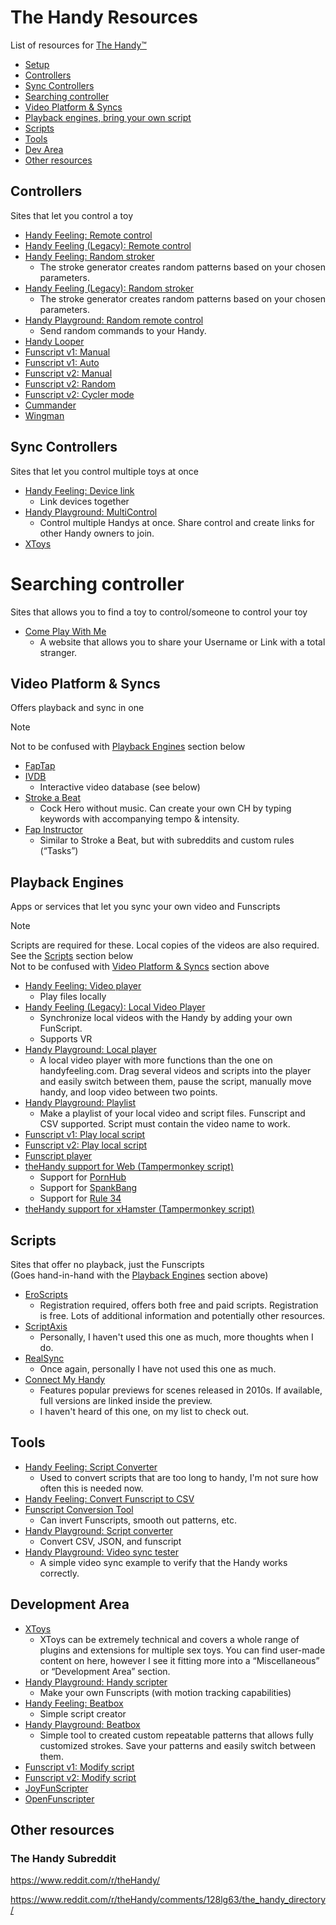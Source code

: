 # The Handy Resources
List of resources for [The Handy™](https://www.thehandy.com/)
- [Setup](https://onboarding.handyfeeling.com/)
- [Controllers](#controllers)
- [Sync Controllers](#sync-controllers)
- [Searching controller](#searching-controller)
- [Video Platform & Syncs](#video-platform--syncs)
- [Playback engines, bring your own script](#playback-engines)
- [Scripts](#scripts)
- [Tools](#tools)
- [Dev Area](#development-area)
- [Other resources](#other-resources)

## Controllers
Sites that let you control a toy
- [Handy Feeling: Remote control](https://new.handyfeeling.com/#/remote)
- [Handy Feeling (Legacy): Remote control](https://www.handyfeeling.com/remote)
- [Handy Feeling: Random stroker](https://new.handyfeeling.com/#/random-classic)
  - The stroke generator creates random patterns based on your chosen parameters.
- [Handy Feeling (Legacy): Random stroker](https://www.handyfeeling.com/random)
  - The stroke generator creates random patterns based on your chosen parameters.
- [Handy Playground: Random remote control](https://playground.handyfeeling.com/random/index.html)
  - Send random commands to your Handy.
- [Handy Looper](https://handylooper.pages.dev/)
- [Funscript v1: Manual](https://funscript.io/manual)
- [Funscript v1: Auto](https://funscript.io/auto)
- [Funscript v2: Manual](https://beta.funscript.io/app/manual)
- [Funscript v2: Random](https://beta.funscript.io/app/random)
- [Funscript v2: Cycler mode](https://beta.funscript.io/app/cycler)
- [Cummander](https://www.cummander.com/)
- [Wingman](https://wingman.theappstore.org/)

## Sync Controllers
Sites that let you control multiple toys at once
- [Handy Feeling: Device link](https://new.handyfeeling.com/#/link)
  - Link devices together
- [Handy Playground: MultiControl](https://playground.handyfeeling.com/channel/)
  - Control multiple Handys at once. Share control and create links for other Handy owners to join.
- [XToys](https://xtoys.app/)

# Searching controller
Sites that allows you to find a toy to control/someone to control your toy
- [Come Play With Me](https://comeplaywithme.online/findpartner)
  - A website that allows you to share your Username or Link with a total stranger.

## Video Platform & Syncs
Offers playback and sync in one
> [!NOTE]  
> Not to be confused with [Playback Engines](#playback-engines) section below
- [FapTap](https://faptap.net/)
- [IVDB](https://www.ivdb.io/#/videos)
  - Interactive video database (see below)
- [Stroke a Beat](https://www.strokeabeat.com/)
  - Cock Hero without music. Can create your own CH by typing keywords with accompanying tempo & intensity.
- [Fap Instructor](https://fapinstructor.com/)
  - Similar to Stroke a Beat, but with subreddits and custom rules (“Tasks”)

## Playback Engines
Apps or services that let you sync your own video and Funscripts
> [!NOTE]  
> Scripts are required for these. Local copies of the videos are also required.  
> See the [Scripts](#scripts) section below  
> Not to be confused with [Video Platform & Syncs](#video-platform--syncs) section above
- [Handy Feeling: Video player](https://new.handyfeeling.com/#/local)
  - Play files locally
- [Handy Feeling (Legacy): Local Video Player](https://www.handyfeeling.com/local-video)
  - Synchronize local videos with the Handy by adding your own FunScript. 
  - Supports VR
- [Handy Playground: Local player](https://playground.handyfeeling.com/localplayer/index.html)
  - A local video player with more functions than the one on handyfeeling.com. Drag several videos and scripts into the player and easily switch between them, pause the script, manually move handy, and loop video between two points.
- [Handy Playground: Playlist](https://playground.handyfeeling.com/playlist/index.html)
  - Make a playlist of your local video and script files. Funscript and CSV supported. Script must contain the video name to work.
- [Funscript v1: Play local script](https://funscript.io/play)
- [Funscript v2: Play local script](https://beta.funscript.io/app/play)
- [Funscript player](https://funscriptplayer.com/)
- [theHandy support for Web (Tampermonkey script)](web.js)
  - Support for [PornHub](https://pornhub.com)
  - Support for [SpankBang](https://spankbang.com)
  - Support for [Rule 34](https://rule34.xxx)
- [theHandy support for xHamster (Tampermonkey script)](xhamster.js)

## Scripts
Sites that offer no playback, just the Funscripts  
(Goes hand-in-hand with the [Playback Engines](#playback-engines) section above)
- [EroScripts](https://discuss.eroscripts.com/)
  - Registration required, offers both free and paid scripts. Registration is free. Lots of additional information and potentially other resources.
- [ScriptAxis](https://scriptaxis.com/)
  - Personally, I haven't used this one as much, more thoughts when I do.
- [RealSync](https://realsync.us/collections/free-syncs)
  - Once again, personally I have not used this one as much.
- [Connect My Handy](https://www.connectmyhandy.com/)
  - Features popular previews for scenes released in 2010s. If available, full versions are linked inside the preview.
  - I haven't heard of this one, on my list to check out.

## Tools
- [Handy Feeling: Script Converter](https://playground.handyfeeling.com/scriptconverter/index.html)
  - Used to convert scripts that are too long to handy, I'm not sure how often this is needed now.
- [Handy Feeling: Convert Funscript to CSV](https://www.handyfeeling.com/convert-script)
- [Funscript Conversion Tool](https://xqueezeme.github.io/)
  - Can invert Funscripts, smooth out patterns, etc.
- [Handy Playground: Script converter](https://playground.handyfeeling.com/scriptconverter/index.html)
  - Convert CSV, JSON, and funscript
- [Handy Playground: Video sync tester](https://playground.handyfeeling.com/simple/index.html)
  - A simple video sync example to verify that the Handy works correctly.

## Development Area
- [XToys](https://xtoys.app/)
  - XToys can be extremely technical and covers a whole range of plugins and extensions for multiple sex toys. You can find user-made content on here, however I see it fitting more into a “Miscellaneous” or “Development Area” section.
- [Handy Playground: Handy scripter](https://playground.handyfeeling.com/scripter3/)
  - Make your own Funscripts (with motion tracking capabilities)
- [Handy Feeling: Beatbox](https://new.handyfeeling.com/#/beatbox)
  - Simple script creator
- [Handy Playground: Beatbox](https://playground.handyfeeling.com/beatboxv2/index.html)
  - Simple tool to created custom repeatable patterns that allows fully customized strokes. Save your patterns and easily switch between them.
- [Funscript v1: Modify script](https://funscript.io/modify)
- [Funscript v2: Modify script](https://beta.funscript.io/app/modify)
- [JoyFunScripter](https://discuss.eroscripts.com/t/joyfunscripter-0-13-1-make-your-own-scripts/2552)
- [OpenFunscripter](https://github.com/OpenFunscripter/OFS)

## Other resources
### The Handy Subreddit
https://www.reddit.com/r/theHandy/

https://www.reddit.com/r/theHandy/comments/128lg63/the_handy_directory/
